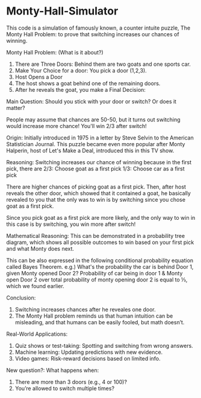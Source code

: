 # Monty-Hall-Simulator

This code is a simulation of famously known, a counter intuite puzzle, The Monty Hall Problem: to prove that switching increases our chances of winning.

Monty Hall Problem: (What is it about?)
1. There are Three Doors: Behind them are two goats and one sports car.
2. Make Your Choice for a door: You pick a door (1,2,3).
3. Host Opens a Door
4. The host shows a goat behind one of the remaining doors.
5. After he reveals the goat, you make a Final Decision:

Main Question: Should you stick with your door or switch? Or does it matter?


People may assume that chances are 50-50, but it turns out switching would increase more chance!
You'll win 2/3 after switch!

Origin: 
Initially introduced in 1975 in a letter by Steve Selvin to the American Statistician Journal.
This puzzle became even more popular after Monty Halperin, host of Let's Make a Deal, introduced this in this TV show.

Reasoning:
Switching increases our chance of winning because in the first pick, there are 
2/3: Choose goat as a first pick
1/3: Choose car as a first pick

There are higher chances of picking goat as a first pick. 
Then, after host reveals the other door, which showed that it contained a goat, he basically revealed to you that the only was to win is by switching since you chose goat as a first pick. 

Since you pick goat as a first pick are more likely, and the only way to win in this case is by switching, you win more after switch!

Mathematical Reasoning: 
This can be demonstrated in a probability tree diagram, which shows all possible outcomes to win based on your first pick and what Monty does next.

This can be also expressed in the following conditional probability equation called Bayes Theorem. 
e.g.) What's the probability the car is behind Door 1, given Monty opened Door 2?
Probability of car being in door 1 & Monty open Door 2 over total probability of monty opening door 2 is equal to ⅓, which we found earlier. 

Conclusion:
1. Switching increases chances after he reveales one door.
2. The Monty Hall problem reminds us that human intuition can be misleading, and that humans can be easily fooled, but math doesn’t.

Real-World Applications:
1. Quiz shows or test-taking: Spotting and switching from wrong answers.
2. Machine learning: Updating predictions with new evidence.
3. Video games: Risk-reward decisions based on limited info.

New question?: 
What happens when:
1. There are more than 3 doors (e.g., 4 or 100)?
2. You’re allowed to switch multiple times?



